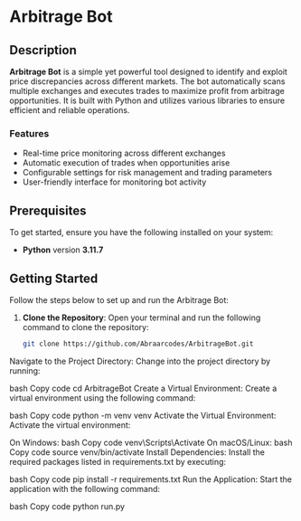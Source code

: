 # Arbitrage Bot

## Description

**Arbitrage Bot** is a simple yet powerful tool designed to identify and exploit price discrepancies across different markets. The bot automatically scans multiple exchanges and executes trades to maximize profit from arbitrage opportunities. It is built with Python and utilizes various libraries to ensure efficient and reliable operations.

### Features

- Real-time price monitoring across different exchanges
- Automatic execution of trades when opportunities arise
- Configurable settings for risk management and trading parameters
- User-friendly interface for monitoring bot activity

## Prerequisites

To get started, ensure you have the following installed on your system:

- **Python** version **3.11.7**

## Getting Started

Follow the steps below to set up and run the Arbitrage Bot:

1. **Clone the Repository**: Open your terminal and run the following command to clone the repository:

   ```bash
   git clone https://github.com/Abraarcodes/ArbitrageBot.git
Navigate to the Project Directory: Change into the project directory by running:

bash
Copy code
cd ArbitrageBot
Create a Virtual Environment: Create a virtual environment using the following command:

bash
Copy code
python -m venv venv
Activate the Virtual Environment: Activate the virtual environment:

On Windows:
bash
Copy code
venv\Scripts\Activate
On macOS/Linux:
bash
Copy code
source venv/bin/activate
Install Dependencies: Install the required packages listed in requirements.txt by executing:

bash
Copy code
pip install -r requirements.txt
Run the Application: Start the application with the following command:

bash
Copy code
python run.py
